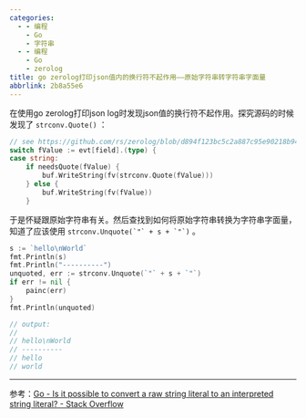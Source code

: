 ```yaml
---
categories:
  - - 编程
    - Go
    - 字符串
  - - 编程
    - Go
    - zerolog
title: go zerolog打印json值内的换行符不起作用——原始字符串转字符串字面量
abbrlink: 2b8a55e6
---
```


在使用go zerolog打印json log时发现json值的换行符不起作用。探究源码的时候发现了 `strconv.Quote()` ：

```go
// see https://github.com/rs/zerolog/blob/d894f123bc5c2a887c95e90218b9410563141d67/console.go#L226
switch fValue := evt[field].(type) {
case string:
	if needsQuote(fValue) {
		buf.WriteString(fv(strconv.Quote(fValue)))
	} else {
		buf.WriteString(fv(fValue))
	}
```

于是怀疑跟原始字符串有关。然后查找到如何将原始字符串转换为字符串字面量，知道了应该使用 ``strconv.Unquote(`"` + s + `"`)`` 。

```go
s := `hello\nWorld`
fmt.Println(s)
fmt.Println("----------")
unquoted, err := strconv.Unquote(`"` + s + `"`)
if err != nil {
	painc(err)
}
fmt.Println(unquoted)

// output:
// 
// hello\nWorld
// ----------
// hello
// world
```

***

参考：[Go - Is it possible to convert a raw string literal to an interpreted string literal? - Stack Overflow](https://stackoverflow.com/questions/63971092/go-is-it-possible-to-convert-a-raw-string-literal-to-an-interpreted-string-lit)
